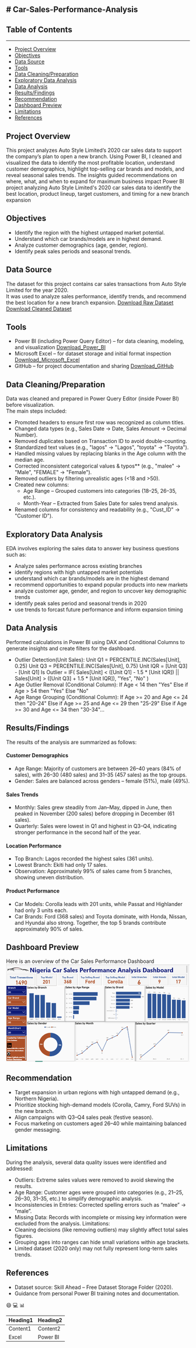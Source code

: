 **# Car-Sales-Performance-Analysis**
---
## Table of Contents
---
- [Project Overview](#project-overview)
- [Objectives](#objectives)
- [Data Source](#data-source)
- [Tools](#tools)
- [Data Cleaning/Preparation](#data-cleaningpreparation)
- [Exploratory Data Analysis](#exploratory-data-analysis)
- [Data Analysis](#data-analysis)
- [Results/Findings](#resultsfindings)
- [Recommendation](#recommendation)
- [Dashboard Preview](#dashboard-preview)
- [Limitations](#limitations)
- [References](#references)
  
## Project Overview
This project analyzes Auto Style Limited’s 2020 car sales data to support the company’s plan to open a new branch. Using Power BI, I cleaned and visualized the data to identify the most profitable location, understand customer demographics, highlight top-selling car brands and models, and reveal seasonal sales trends. The insights guided recommendations on where, what, and when to expand for maximum business impact
Power BI project analyzing Auto Style Limited's 2020 car sales data to identify the best location, product lineup, target customers, and timing for a new branch expansion

## Objectives
- Identify the region with the highest untapped market potential.
- Understand which car brands/models are in highest demand.
- Analyze customer demographics (age, gender, region).
- Identify peak sales periods and seasonal trends.

## Data Source
The dataset for this project contains car sales transactions from Auto Style Limited for the year 2020.  
It was used to analyze sales performance, identify trends, and recommend the best location for a new branch expansion.
[Download Raw Dataset](https://github.com/Solomon-Okechukwu/Car-Sales-Performance-Analysis/blob/main/AutoStyle_Sales_2020_Raw_data.xlsx)
[Download Cleaned Dataset](https://github.com/Solomon-Okechukwu/Car-Sales-Performance-Analysis/blob/main/AutoStyle_Sales_2020_Cleaned_data.xlsx)

## Tools
- Power BI (including Power Query Editor) – for data cleaning, modeling, and visualization [Download_Power_BI](https://powerbi.microsoft.com/)  
- Microsoft Excel – for dataset storage and initial format inspection [Download_Microsoft_Excel](https://www.microsoft.com/microsoft-365/excel) 
- GitHub – for project documentation and sharing [Download_GitHub](https://github.com/)

## Data Cleaning/Preparation
Data was cleaned and prepared in Power Query Editor (inside Power BI) before visualization.  
The main steps included:
- Promoted headers to ensure first row was recognized as column titles.
- Changed data types (e.g., Sales Date → Date, Sales Amount → Decimal Number).
- Removed duplicates based on Transaction ID to avoid double-counting.
- Standardized text values (e.g., "lagos" → "Lagos", "toyota" → "Toyota").
- Handled missing values by replacing blanks in the Age column with the median age.
- Corrected inconsistent categorical values & typos** (e.g., "malee" → "Male", "FEMALE" → "Female").
- Removed outliers by filtering unrealistic ages (<18 and >50).
- Created new columns:
  - Age Range – Grouped customers into categories (18–25, 26–35, etc.).
  - Month-Year – Extracted from Sales Date for sales trend analysis.
- Renamed columns for consistency and readability (e.g., "Cust_ID" → "Customer ID").

## Exploratory Data Analysis
EDA involves exploring the sales data to answer key business questions such as:
- Analyze sales performance across existing branches
- identify regions with high untapped market potentials
- understand which car brands/models are in the highest demand
- recommend opportunities to expand popular products into new markets
- analyze customer age, gender, and region to uncover key demographic trends
- identify peak sales period and seasonal trends in 2020
- use trends to forcast future performance and inform expansion timing

## Data Analysis
Performed calculations in Power BI using DAX and Conditional Columns to generate insights and create filters for the dashboard.
- Outlier Detection(Unit Sales): Unit Q1 = PERCENTILE.INC(Sales[Unit], 0.25)
  Unit Q3 = PERCENTILE.INC(Sales[Unit], 0.75)
  Unit IQR = [Unit Q3] - [Unit Q1]
Is Outlier =
  IF(
    Sales[Unit] < ([Unit Q1] - 1.5 * [Unit IQR]) ||
    Sales[Unit] > ([Unit Q3] + 1.5 * [Unit IQR]),
    "Yes", "No"
    )
- Age Outlier Removal (Conditional Column): If Age < 14 then "Yes"
  Else if Age > 54 then "Yes"
  Else "No"
- Age Range Grouping (Conditional Column): If Age >= 20 and Age <= 24 then "20-24"
  Else if Age >= 25 and Age <= 29 then "25-29"
  Else if Age >= 30 and Age <= 34 then "30-34"...

## Results/Findings
The results of the analysis are summarized as follows:
  
#### Customer Demographics
- Age Range: Majority of customers are between 26–40 years (84% of sales), with 26–30 (480 sales) and 31–35 (457 sales) as the top groups.
- Gender: Sales are balanced across genders – female (51%), male (49%).
  
#### Sales Trends
- Monthly: Sales grew steadily from Jan–May, dipped in June, then peaked in November (200 sales) before dropping in December (61 sales).
- Quarterly: Sales were lowest in Q1 and highest in Q3–Q4, indicating stronger performance in the second half of the year.
  
#### Location Performance
- Top Branch: Lagos recorded the highest sales (361 units).
- Lowest Branch: Ekiti had only 17 sales.
- Observation: Approximately 99% of sales came from 5 branches, showing uneven distribution.
  
#### Product Performance
- Car Models: Corolla leads with 201 units, while Passat and Highlander had only 3 units each.
- Car Brands: Ford (368 sales) and Toyota dominate, with Honda, Nissan, and Hyundai also strong. Together, the top 5 brands contribute approximately 90% of sales.

## Dashboard Preview
  Here is an overview of the Car Sales Performance Dashboard
  ![Dashboard Overview](Car%20Sales%20Dashboard.PNG)

## Recommendation
  - Target expansion in urban regions with high untapped demand (e.g., Northern Nigeria).
- Prioritize stocking high-demand models (Corolla, Camry, Ford SUVs) in the new branch.
- Align campaigns with Q3–Q4 sales peak (festive season).
- Focus marketing on customers aged 26–40 while maintaining balanced gender messaging.

## Limitations
During the analysis, several data quality issues were identified and addressed:
- Outliers: Extreme sales values were removed to avoid skewing the results.
- Age Range: Customer ages were grouped into categories (e.g., 21–25, 26–30, 31–35, etc.) to simplify demographic analysis.
- Inconsistencies in Entries:
  Corrected spelling errors such as “malee” → “male”.
- Missing Data: Records with incomplete or missing key information were excluded from the analysis.
  Limitations:
- Cleaning decisions (like removing outliers) may slightly affect total sales figures.
- Grouping ages into ranges can hide small variations within age brackets.
- Limited dataset (2020 only) may not fully represent long-term sales trends.

## References
- Dataset source: Skill Ahead – Free Dataset Storage Folder (2020).  
- Guidance from personal Power BI training notes and documentation.

😄
💻
📊

|Heading1|Heading2|
|--------|--------|
|Content1|Content2|
|Excel|Power BI|

